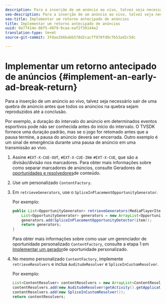 ```yaml
---
description: Para a inserção de um anúncio ao vivo, talvez seja necessário sair de uma quebra de anúncio antes que todos os anúncios na quebra sejam reproduzidos até a conclusão.
seo-description: Para a inserção de um anúncio ao vivo, talvez seja necessário sair de uma quebra de anúncio antes que todos os anúncios na quebra sejam reproduzidos até a conclusão.
seo-title: Implementar um retorno antecipado de anúncios
title: Implementar um retorno antecipado de anúncios
uuid: 0e77414e-86f5-4979-9caa-eaf2f39144a2
translation-type: tm+mt
source-git-commit: 3fdae2b6babb578d2cacff970fd9c7b53ad2c5dc

---
```



# Implementar um retorno antecipado de anúncios {#implement-an-early-ad-break-return}

Para a inserção de um anúncio ao vivo, talvez seja necessário sair de uma quebra de anúncio antes que todos os anúncios na quebra sejam reproduzidos até a conclusão.

Por exemplo, a duração do intervalo do anúncio em determinados eventos esportivos pode não ser conhecida antes do início do intervalo. O TVSDK fornece uma duração padrão, mas se o jogo for retomado antes que a pausa termine, a pausa do anúncio deverá ser encerrada. Outro exemplo é um sinal de emergência durante uma pausa de anúncio em uma transmissão ao vivo.

1. Assine `#EXT-X-CUE-OUT`, `#EXT-X-CUE-IN`e `#EXT-X-CUE`, que são a divisão/divisão nos marcadores.
Para obter mais informações sobre como separar marcadores de anúncios, consulte Geradores de [oportunidades e resolvedores](../../ad-insertion/content-resolver/android-3x-content-resolver.md)de conteúdo.
1. Use um personalizado `ContentFactory`.
1. Em `retrieveGenerators`, use o `SpliceInPlacementOpportunityGenerator`.

   Por exemplo:

   ```java
   public List<OpportunityGenerator> retrieveGenerators(MediaPlayerItem item) { 
       List<OpportunityGenerator> generators = new ArrayList<OpportunityGenerator>(); 
       generators.add(SpliceInPlacementOpportunityDetector(item)); 
       return generators; 
   }
   ```

   Para obter mais informações sobre como usar um gerenciador de oportunidade personalizado `ContentFactory`, consulte a etapa 1 em [Implementar um gerador](../../ad-insertion/content-resolver/android-3x-opp-detector-impl-android.md)de oportunidade personalizado.

1. No mesmo personalizado `ContentFactory`, implemente `retrieveResolvers` e inclua `AuditudeResolver` e `SpliceInCustomResolver`.

   Por exemplo:

   ```java
   List<ContentResolver> contentResolvers = new ArrayList<ContentResolver>(); 
   contentResolvers.add(new AuditudeResolver(getActivity().getApplicationContext())); 
   contentResolvers.add(new SpliceInCustomResolver()); 
   return contentResolvers;
   ```
